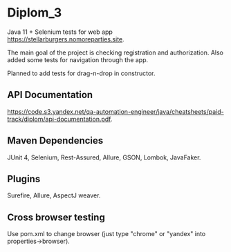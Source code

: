 # Diplom_3

Java 11 + Selenium tests for web app https://stellarburgers.nomoreparties.site.

The main goal of the project is checking registration and authorization. Also added some tests for navigation through the app.

Planned to add tests for drag-n-drop in constructor.

## API Documentation
https://code.s3.yandex.net/qa-automation-engineer/java/cheatsheets/paid-track/diplom/api-documentation.pdf.

## Maven Dependencies
JUnit 4, Selenium, Rest-Assured, Allure, GSON, Lombok, JavaFaker.

## Plugins
Surefire, Allure, AspectJ weaver.

## Cross browser testing
Use pom.xml to change browser (just type "chrome" or "yandex" into properties->browser).